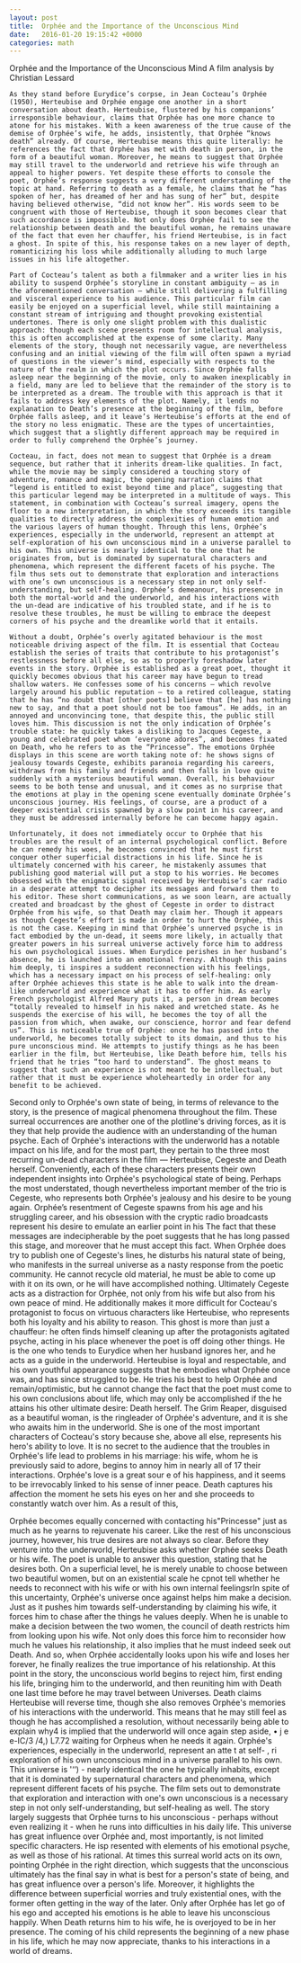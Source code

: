 ```yaml
---
layout: post
title:  Orphée and the Importance of the Unconscious Mind
date:   2016-01-20 19:15:42 +0000
categories: math
---
```


Orphée and the Importance of the Unconscious Mind
A film analysis by Christian Lessard

	As they stand before Eurydice’s corpse, in Jean Cocteau’s Orphée (1950), Herteubise and Orphée engage one another in a short conversation about death. Herteubise, flustered by his companions’ irresponsible behaviour, claims that Orphée has one more chance to atone for his mistakes. With a keen awareness of the true cause of the demise of Orphée’s wife, he adds, insistently, that Orphée “knows death” already. Of course, Herteubise means this quite literally: he references the fact that Orphée has met with death in person, in the form of a beautiful woman. Moreover, he means to suggest that Orphée may still travel to the underworld and retrieve his wife through an appeal to higher powers. Yet despite these efforts to console the poet, Orphée’s response suggests a very different understanding of the topic at hand. Referring to death as a female, he claims that he “has spoken of her, has dreamed of her and has sung of her” but, despite having believed otherwise, “did not know her”. His words seem to be congruent with those of Herteubise, though it soon becomes clear that such accordance is impossible. Not only does Orphée fail to see the relationship between death and the beautiful woman, he remains unaware of the fact that even her chauffer, his friend Herteubise, is in fact a ghost. In spite of this, his response takes on a new layer of depth, romanticizing his loss while additionally alluding to much large issues in his life altogether.

	Part of Cocteau’s talent as both a filmmaker and a writer lies in his ability to suspend Orphée’s storyline in constant ambiguity – as in the aforementioned conversation – while still delivering a fulfilling and visceral experience to his audience. This particular film can easily be enjoyed on a superficial level, while still maintaining a constant stream of intriguing and thought provoking existential undertones. There is only one slight problem with this dualistic approach: though each scene presents room for intellectual analysis, this is often accomplished at the expense of some clarity. Many elements of the story, though not necessarily vague, are nevertheless confusing and an initial viewing of the film will often spawn a myriad of questions in the viewer’s mind, especially with respects to the nature of the realm in which the plot occurs. Since Orphée falls asleep near the beginning of the movie, only to awaken inexplicably in a field, many are led to believe that the remainder of the story is to be interpreted as a dream. The trouble with this approach is that it fails to address key elements of the plot. Namely, it lends no explanation to Death’s presence at the beginning of the film, before Orphée falls asleep, and it leave’s Herteubise’s efforts at the end of the story no less enigmatic. These are the types of uncertainties, which suggest that a slightly different approach may be required in order to fully comprehend the Orphée’s journey.

	Cocteau, in fact, does not mean to suggest that Orphée is a dream sequence, but rather that it inherits dream-like qualities. In fact, while the movie may be simply considered a touching story of adventure, romance and magic, the opening narration claims that “legend is entitled to exist beyond time and place”, suggesting that this particular legend may be interpreted in a multitude of ways. This statement, in combination with Cocteau’s surreal imagery, opens the floor to a new interpretation, in which the story exceeds its tangible qualities to directly address the complexities of human emotion and the various layers of human thought. Through this lens, Orphée’s experiences, especially in the underworld, represent an attempt at self-exploration of his own unconscious mind in a universe parallel to his own. This universe is nearly identical to the one that he originates from, but is dominated by supernatural characters and phenomena, which represent the different facets of his psyche. The film thus sets out to demonstrate that exploration and interactions with one’s own unconscious is a necessary step in not only self-understanding, but self-healing. Orphée’s demeanour, his presence in both the mortal-world and the underworld, and his interactions with the un-dead are indicative of his troubled state, and if he is to resolve these troubles, he must be willing to embrace the deepest corners of his psyche and the dreamlike world that it entails.

	Without a doubt, Orphée’s overly agitated behaviour is the most noticeable driving aspect of the film. It is essential that Cocteau establish the series of traits that contribute to his protagonist’s restlessness before all else, so as to properly foreshadow later events in the story. Orphée is established as a great poet, thought it quickly becomes obvious that his career may have begun to tread shallow waters. He confesses some of his concerns – which revolve largely around his public reputation – to a retired colleague, stating that he has “no doubt that [other poets] believe that [he] has nothing new to say, and that a poet should not be too famous”. He adds, in an annoyed and unconvincing tone, that despite this, the public still loves him. This discussion is not the only indication of Orphée’s trouble state: he quickly takes a disliking to Jacques Cegeste, a young and celebrated poet whom ‘everyone adores”, and becomes fixated on Death, who he refers to as the “Princesse”. The emotions Orphée displays in this scene are worth taking note of: he shows signs of jealousy towards Cegeste, exhibits paranoia regarding his careers, withdraws from his family and friends and then falls in love quite suddenly with a mysterious beautiful woman. Overall, his behaviour seems to be both tense and unusual, and it comes as no surprise that the emotions at play in the opening scene eventually dominate Orphée’s unconscious journey. His feelings, of course, are a product of a deeper existential crisis spawned by a slow point in his career, and they must be addressed internally before he can become happy again.

	Unfortunately, it does not immediately occur to Orphée that his troubles are the result of an internal psychological conflict. Before he can remedy his woes, he becomes convinced that he must first conquer other superficial distractions in his life. Since he is ultimately concerned with his career, he mistakenly assumes that publishing good material will put a stop to his worries. He becomes obsessed with the enigmatic signal received by Herteubise’s car radio in a desperate attempt to decipher its messages and forward them to his editor. These short communications, as we soon learn, are actually created and broadcast by the ghost of Cegeste in order to distract Orphée from his wife, so that Death may claim her. Though it appears as though Cegeste’s effort is made in order to hurt the Orphée, this is not the case. Keeping in mind that Orphée’s unnerved psyche is in fact embodied by the un-dead, it seems more likely, in actually that greater powers in his surreal universe actively force him to address his own psychological issues. When Eurydice perishes in her husband’s absence, he is launched into an emotional frenzy. Although this pains him deeply, ti inspires a suddent reconnection with his feelings, which has a necessary impact on his process of self-healing: only after Orphée achieves this state is he able to walk into the dream-like underworld and experience what it has to offer him. As early French psychologist Alfred Maury puts it, a person in dream becomes “totally revealed to himself in his naked and wretched state. As he suspends the exercise of his will, he becomes the toy of all the passion from which, when awake, our conscience, horror and fear defend us”. This is noticeable true of Orphée: once he has passed into the underworld, he becomes totally subject to its domain, and thus to his pure unconscious mind. He attempts to justify things as he has been earlier in the film, but Herteubise, like Death before him, tells his friend that he tries “too hard to understand”. The ghost means to suggest that such an experience is not meant to be intellectual, but rather that it must be experience wholeheartedly in order for any benefit to be achieved.

Second only to Orphée's own state of being, in terms of relevance to the story, is the presence of magical phenomena throughout the film. These surreal occurrences are another one of the plotline's driving forces, as it is they that help provide the audience with an understanding of the human psyche. Each of Orphée's interactions with the underworld has a notable impact on his life, and for the most part, they pertain to the three most recurring un-dead characters in the film — Herteubise, Cegeste and Death herself. Conveniently, each of these characters presents their own independent insights into Orphée's psychological state of being. Perhaps the most understated, though nevertheless important member of the trio is Cegeste, who represents both Orphée's jealousy and his desire to be young again. Orphée’s resentment of Cegeste spawns from his age and his struggling career, and his obsession with the cryptic radio broadcasts represent his desire to emulate an earlier point in his The fact that these messages are indecipherable by the poet suggests that he has long passed this stage, and moreover that he must accept this fact. When Orphée does try to publish one of Cegeste's lines, he disturbs his natural state of being, who manifests in the surreal universe as a nasty response from the poetic community. He cannot recycle old material, he must be able to come up with it on its own, or he will have accomplished nothing. Ultimately Cegeste acts as a distraction for Orphée, not only from his wife but also from his own peace of mind. He additionally makes it more difficult for Cocteau's protagonist to focus on virtuous characters like Herteubise, who represents both his loyalty and his ability to reason. This ghost is more than just a chauffeur: he often finds himself cleaning up after the protagonists agitated psyche, acting in his place whenever the poet is off doing other things.  He is the one who tends to Eurydice when her husband ignores her, and he acts as a guide in the underworld. Herteubise is loyal and respectable, and his own youthful appearance suggests that he embodies what Orphée once was, and has since struggled to be. He tries his best to help Orphée and remain/optimistic, but he cannot change the fact that the poet must come to his own conclusions about life, which may only be accomplished if the he attains his other ultimate desire: Death herself. The Grim Reaper, disguised as a beautiful woman, is the ringleader of Orphée's adventure, and it is she who awaits him in the underworld. She is one of the most important characters of Cocteau's story because she, above all else, represents his hero's ability to love. It is no secret to the audience that the troubles in Orphée's life lead to problems in his marriage: his wife, whom he is previously said to adore, begins to annoy him in nearly all of 17 their interactions. Orphée's love is a great sour e of his happiness, and it seems to be irrevocably linked to his sense of inner peace. Death captures his affection the moment he sets his eyes on her and she proceeds to constantly watch over him. As a result of this,

Orphée becomes equally concerned with contacting his"Princesse" just as much as he yearns to rejuvenate his career. Like the rest of his unconscious journey, however, his true desires are not always so clear. Before they venture into the underworld, Herteubise asks whether Orphée seeks Death or his wife. The poet is unable to answer this question, stating that he desires both. On a superficial level, he is merely unable to choose between two beautiful women, but on an existential scale he cpnot tell whether he needs to reconnect with his wife or with his own internal feelingsrIn spite of this uncertainty, Orphée's universe once against helps him make a decision. Just as it pushes him towards self-understanding by claiming his wife, it forces him to chase after the things he values deeply. When he is unable to make a decision between the two women, the council of death restricts him from looking upon his wife. Not only does this force him to reconsider how much he values his relationship, it also implies that he must indeed seek out Death. And so, when Orphée accidentally looks upon his wife and loses her forever, he finally realizes the true importance of his relationship. At this point in the story, the unconscious world begins to reject him, first ending his life, bringing him to the underworld, and then reuniting him with Death one last time before he may travel between Universes. Death claims Herteubise will reverse time, though she also removes Orphée's memories of his interactions with the underworld. This means that he may still feel as though he has accomplished a resolution, without necessarily being able to explain why4 is implied that the underworld will once again step aside, • j e e-IC/3 /4,) L7.72 waiting for Orpheus when he needs it again. Orphée's experiences, especially in the underworld, represent an atte t at self- , ri exploration of his own unconscious mind in a universe parallel to his own. This universe is '‘‘) - nearly identical the one he typically inhabits, except that it is dominated by supernatural characters and phenomena, which represent different facets of his psyche. The film sets out to demonstrate that exploration and interaction with one's own unconscious is a necessary step in not only self-understanding, but self-healing as well. The story largely suggests that Orphée turns to his unconscious - perhaps without even realizing it - when he runs into difficulties in his daily life. This universe has great influence over Orphée and, most importantly, is not limited specific characters. He isp resented with elements of his emotional psyche, as well as those of his rational. At times this surreal world acts on its own, pointing Orphée in the right direction, which suggests that the unconscious ultimately has the final say in what is best for a person's state of being, and has great influence over a person's life. Moreover, it highlights the difference between superficial worries and truly existential ones, with the former often getting in the way of the later. Only after Orphée has let go of his ego and accepted his emotions is he able to leave his unconscious happily. When Death returns him to his wife, he is overjoyed to be in her presence. The coming of his child represents the beginning of a new phase in his life, which he may now appreciate, thanks to his interactions in a world of dreams.
